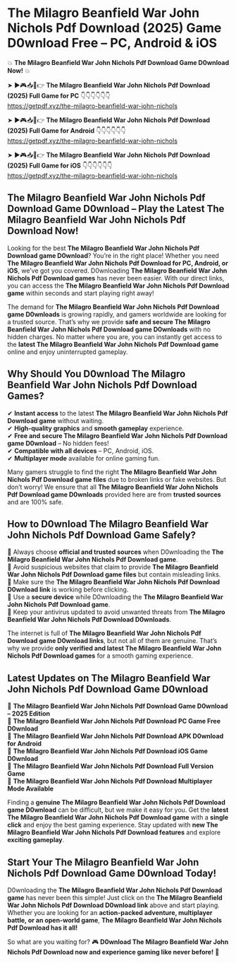 # The Milagro Beanfield War John Nichols Pdf Download (2025) Game D0wnload Free – PC, Android & iOS

💥 **The Milagro Beanfield War John Nichols Pdf Download Game D0wnload Now!** 💥  

➤ ►🎮📥📱👉 **The Milagro Beanfield War John Nichols Pdf Download (2025) Full Game for PC** 👇👇👇👇👇👇  
https://getpdf.xyz/the-milagro-beanfield-war-john-nichols  

➤ ►🎮📥📱👉 **The Milagro Beanfield War John Nichols Pdf Download (2025) Full Game for Android** 👇👇👇👇👇👇  
https://getpdf.xyz/the-milagro-beanfield-war-john-nichols  

➤ ►🎮📥📱👉 **The Milagro Beanfield War John Nichols Pdf Download (2025) Full Game for iOS** 👇👇👇👇👇👇  
https://getpdf.xyz/the-milagro-beanfield-war-john-nichols  

## The Milagro Beanfield War John Nichols Pdf Download Game D0wnload – Play the Latest The Milagro Beanfield War John Nichols Pdf Download Now!

Looking for the best **The Milagro Beanfield War John Nichols Pdf Download game D0wnload**? You’re in the right place! Whether you need **The Milagro Beanfield War John Nichols Pdf Download for PC, Android, or iOS**, we’ve got you covered. D0wnloading **The Milagro Beanfield War John Nichols Pdf Download games** has never been easier. With our direct links, you can access the **The Milagro Beanfield War John Nichols Pdf Download game** within seconds and start playing right away!  

The demand for **The Milagro Beanfield War John Nichols Pdf Download game D0wnloads** is growing rapidly, and gamers worldwide are looking for a trusted source. That’s why we provide **safe and secure The Milagro Beanfield War John Nichols Pdf Download game D0wnloads** with no hidden charges. No matter where you are, you can instantly get access to the **latest The Milagro Beanfield War John Nichols Pdf Download game** online and enjoy uninterrupted gameplay.  

## **Why Should You D0wnload The Milagro Beanfield War John Nichols Pdf Download Games?**  

✔ **Instant access** to the latest **The Milagro Beanfield War John Nichols Pdf Download game** without waiting.  
✔ **High-quality graphics** and **smooth gameplay** experience.  
✔ **Free and secure The Milagro Beanfield War John Nichols Pdf Download game D0wnload** – No hidden fees!  
✔ **Compatible with all devices** – PC, Android, iOS.  
✔ **Multiplayer mode** available for online gaming fun.  

Many gamers struggle to find the right **The Milagro Beanfield War John Nichols Pdf Download game files** due to broken links or fake websites. But don’t worry! We ensure that all **The Milagro Beanfield War John Nichols Pdf Download game D0wnloads** provided here are from **trusted sources** and are 100% safe.  

## **How to D0wnload The Milagro Beanfield War John Nichols Pdf Download Game Safely?**  

📌 Always choose **official and trusted sources** when D0wnloading the **The Milagro Beanfield War John Nichols Pdf Download game**.  
📌 Avoid suspicious websites that claim to provide **The Milagro Beanfield War John Nichols Pdf Download game files** but contain misleading links.  
📌 Make sure the **The Milagro Beanfield War John Nichols Pdf Download D0wnload link** is working before clicking.  
📌 Use a **secure device** while D0wnloading the **The Milagro Beanfield War John Nichols Pdf Download game**.  
📌 Keep your antivirus updated to avoid unwanted threats from **The Milagro Beanfield War John Nichols Pdf Download D0wnloads**.  

The internet is full of **The Milagro Beanfield War John Nichols Pdf Download game D0wnload links**, but not all of them are genuine. That’s why we provide **only verified and latest The Milagro Beanfield War John Nichols Pdf Download games** for a smooth gaming experience.  

## **Latest Updates on The Milagro Beanfield War John Nichols Pdf Download Game D0wnload**  

🔹 **The Milagro Beanfield War John Nichols Pdf Download Game D0wnload – 2025 Edition**  
🔹 **The Milagro Beanfield War John Nichols Pdf Download PC Game Free D0wnload**  
🔹 **The Milagro Beanfield War John Nichols Pdf Download APK D0wnload for Android**  
🔹 **The Milagro Beanfield War John Nichols Pdf Download iOS Game D0wnload**  
🔹 **The Milagro Beanfield War John Nichols Pdf Download Full Version Game**  
🔹 **The Milagro Beanfield War John Nichols Pdf Download Multiplayer Mode Available**  

Finding a **genuine The Milagro Beanfield War John Nichols Pdf Download game D0wnload** can be difficult, but we make it easy for you. Get the **latest The Milagro Beanfield War John Nichols Pdf Download game** with a **single click** and enjoy the best gaming experience. Stay updated with **new The Milagro Beanfield War John Nichols Pdf Download features** and explore **exciting gameplay**.  

## **Start Your The Milagro Beanfield War John Nichols Pdf Download Game D0wnload Today!**  

D0wnloading the **The Milagro Beanfield War John Nichols Pdf Download game** has never been this simple! Just click on the **The Milagro Beanfield War John Nichols Pdf Download D0wnload link** above and start playing. Whether you are looking for an **action-packed adventure, multiplayer battle, or an open-world game**, **The Milagro Beanfield War John Nichols Pdf Download has it all!**  

So what are you waiting for? 🎮 **D0wnload The Milagro Beanfield War John Nichols Pdf Download now and experience gaming like never before!** 🚀  